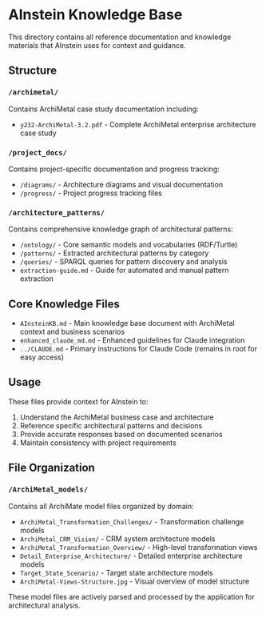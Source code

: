 # AInstein Knowledge Base

This directory contains all reference documentation and knowledge materials that AInstein uses for context and guidance.

## Structure

### `/archimetal/`
Contains ArchiMetal case study documentation including:
- `y232-ArchiMetal-3.2.pdf` - Complete ArchiMetal enterprise architecture case study

### `/project_docs/`
Contains project-specific documentation and progress tracking:
- `/diagrams/` - Architecture diagrams and visual documentation
- `/progress/` - Project progress tracking files

### `/architecture_patterns/`
Contains comprehensive knowledge graph of architectural patterns:
- `/ontology/` - Core semantic models and vocabularies (RDF/Turtle)
- `/patterns/` - Extracted architectural patterns by category
- `/queries/` - SPARQL queries for pattern discovery and analysis
- `extraction-guide.md` - Guide for automated and manual pattern extraction


## Core Knowledge Files

- `AInsteinKB.md` - Main knowledge base document with ArchiMetal context and business scenarios
- `enhanced_claude_md.md` - Enhanced guidelines for Claude integration
- `../CLAUDE.md` - Primary instructions for Claude Code (remains in root for easy access)

## Usage

These files provide context for AInstein to:
1. Understand the ArchiMetal business case and architecture
2. Reference specific architectural patterns and decisions
3. Provide accurate responses based on documented scenarios
4. Maintain consistency with project requirements

## File Organization

### `/ArchiMetal_models/`
Contains all ArchiMate model files organized by domain:
- `ArchiMetal_Transformation_Challenges/` - Transformation challenge models
- `ArchiMetal_CRM_Vision/` - CRM system architecture models
- `ArchiMetal_Transformation_Overview/` - High-level transformation views
- `Detail_Enterprise_Architecture/` - Detailed enterprise architecture models
- `Target_State_Scenario/` - Target state architecture models
- `ArchiMetal-Views-Structure.jpg` - Visual overview of model structure

These model files are actively parsed and processed by the application for architectural analysis.